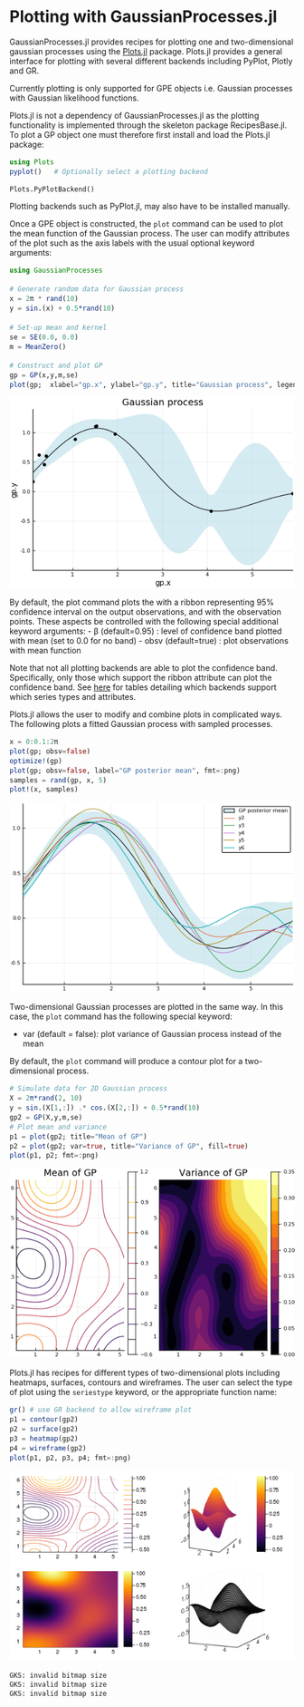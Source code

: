 
# Plotting with GaussianProcesses.jl

GaussianProcesses.jl provides recipes for plotting one and two-dimensional gaussian processes using the [Plots.jl](https://juliaplots.github.io/) package. Plots.jl provides a general interface for plotting with several different backends including PyPlot, Plotly and GR.

Currently plotting is only supported for GPE objects i.e. Gaussian processes with Gaussian likelihood functions.

Plots.jl is not a dependency of GaussianProcesses.jl as the plotting functionality is implemented through the skeleton package RecipesBase.jl. To plot a GP object one must therefore first install and load the Plots.jl package:


```julia
using Plots
pyplot()   # Optionally select a plotting backend
```




    Plots.PyPlotBackend()



Plotting backends such as PyPlot.jl, may also have to be installed manually.

Once a GPE object is constructed, the `plot` command can be used to plot the mean function of the Gaussian process. The user can modify attributes of the plot such as the axis labels with the usual optional keyword arguments:


```julia
using GaussianProcesses

# Generate random data for Gaussian process
x = 2π * rand(10)
y = sin.(x) + 0.5*rand(10)

# Set-up mean and kernel
se = SE(0.0, 0.0)
m = MeanZero()

# Construct and plot GP
gp = GP(x,y,m,se)
plot(gp;  xlabel="gp.x", ylabel="gp.y", title="Gaussian process", legend=false, fmt=:png)
```




![png](PlottingGPs_files/PlottingGPs_3_0.png)



By default, the plot command plots the with a ribbon representing 95% confidence interval on the output observations, and with the observation points. These aspects be controlled with the following special additional keyword arguments:
    - β (default=0.95) : level of confidence band plotted with mean (set to 0.0 for no band)
    - obsv (default=true) : plot observations with mean function

Note that not all plotting backends are able to plot the confidence band. Specifically, only those which support the ribbon attribute can plot the confidence band. See [here](https://juliaplots.github.io/supported/) for tables detailing which backends support which series types and attributes.

Plots.jl allows the user to modify and combine plots in complicated ways. The following plots a fitted Gaussian process with sampled processes.


```julia
x = 0:0.1:2π
plot(gp; obsv=false)
optimize!(gp)
plot(gp; obsv=false, label="GP posterior mean", fmt=:png)
samples = rand(gp, x, 5)
plot!(x, samples)
```




![png](PlottingGPs_files/PlottingGPs_5_0.png)



Two-dimensional Gaussian processes are plotted in the same way. In this case, the `plot` command has the following special keyword:

- var (default = false): plot variance of Gaussian process instead of the mean

By default, the `plot` command will produce a contour plot for a two-dimensional process.


```julia
# Simulate data for 2D Gaussian process
X = 2π*rand(2, 10)
y = sin.(X[1,:]) .* cos.(X[2,:]) + 0.5*rand(10)
gp2 = GP(X,y,m,se)
# Plot mean and variance
p1 = plot(gp2; title="Mean of GP")
p2 = plot(gp2; var=true, title="Variance of GP", fill=true)
plot(p1, p2; fmt=:png)
```




![png](PlottingGPs_files/PlottingGPs_7_0.png)



Plots.jl has recipes for different types of two-dimensional plots including heatmaps, surfaces, contours and wireframes. The user can select the type of plot using the `seriestype` keyword, or the appropriate function name:


```julia
gr() # use GR backend to allow wireframe plot
p1 = contour(gp2)
p2 = surface(gp2)
p3 = heatmap(gp2)
p4 = wireframe(gp2)
plot(p1, p2, p3, p4; fmt=:png)
```




![png](PlottingGPs_files/PlottingGPs_9_0.png)



    GKS: invalid bitmap size
    GKS: invalid bitmap size
    GKS: invalid bitmap size
